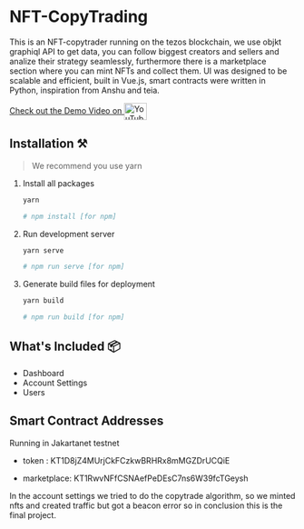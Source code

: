 # NFT-CopyTrading

This is an NFT-copytrader running on the tezos blockchain, we use objkt graphiql API to get data, you can follow biggest creators and sellers and analize their strategy seamlessly, furthermore there is a marketplace section where you can mint NFTs and collect them.
UI was designed to be scalable and efficient, built in Vue.js, smart contracts were written in Python, inspiration from Anshu and teia.

<a href="https://www.youtube.com/watch?v=Uu2XwYnmgGs"> Check out the Demo Video on <img align="center" src="https://raw.githubusercontent.com/rahuldkjain/github-profile-readme-generator/master/src/images/icons/Social/youtube.svg" alt="YouTube" height="30" width="40" /> </a>

## Installation ⚒️

> We recommend you use yarn

1. Install all packages

   ```bash
   yarn

   # npm install [for npm]
   ```

2. Run development server

   ```bash
   yarn serve

   # npm run serve [for npm]
   ```

3. Generate build files for deployment

   ```bash
   yarn build

   # npm run build [for npm]
   ```

## What's Included 📦

- Dashboard
- Account Settings
- Users

## Smart Contract Addresses

Running in Jakartanet testnet

- token : KT1D8jZ4MUrjCkFCzkwBRHRx8mMGZDrUCQiE

- marketplace: KT1RwvNFfCSNAefPeDEsC7ns6W39fcTGeysh

In the account settings we tried to do the copytrade algorithm, so we minted nfts and created traffic but got a beacon error so in conclusion this is the final project.


